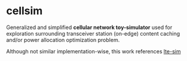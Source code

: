 # cellsim

Generalized and simplified __cellular network toy-simulator__ used for exploration surrounding transceiver station (on-edge) content caching and/or power allocation optimization problem.

Although not similar implementation-wise, this work references [lte-sim](https://github.com/lte-sim/lte-sim-dev)

